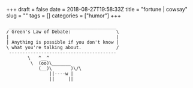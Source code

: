 +++
draft = false
date = 2018-08-27T19:58:33Z
title = "fortune | cowsay"
slug = ""
tags = []
categories = ["humor"]
+++
```nohighlight
 ________________________________________
/ Green's Law of Debate:                 \
|                                        |
| Anything is possible if you don't know |
\ what you're talking about.             /
 ----------------------------------------
        \   ^__^
         \  (oo)\_______
            (__)\       )\/\
                ||----w |
                ||     ||
```
